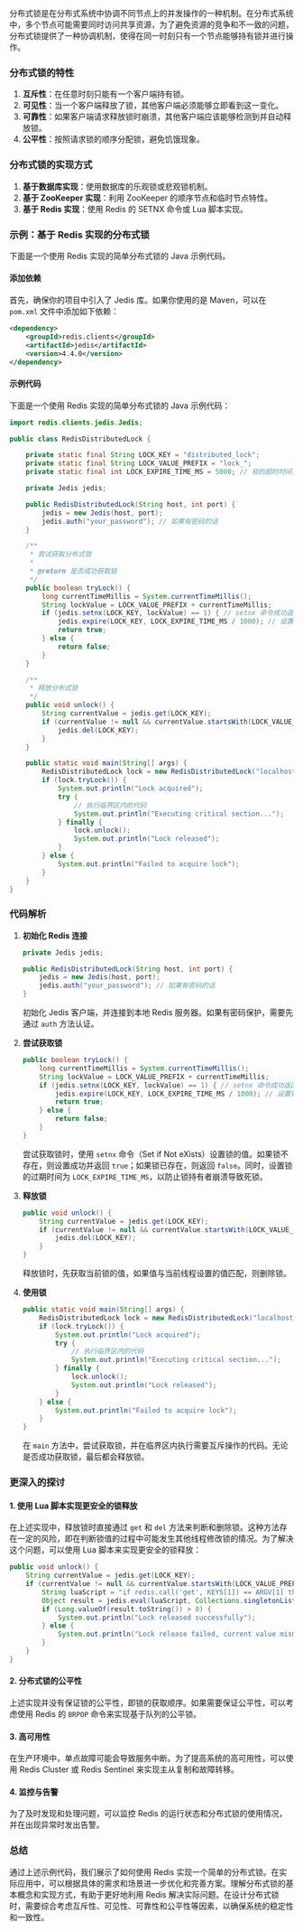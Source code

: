 分布式锁是在分布式系统中协调不同节点上的并发操作的一种机制。在分布式系统中，多个节点可能需要同时访问共享资源，为了避免资源的竞争和不一致的问题，分布式锁提供了一种协调机制，使得在同一时刻只有一个节点能够持有锁并进行操作。

### 分布式锁的特性

1. **互斥性**：在任意时刻只能有一个客户端持有锁。
2. **可见性**：当一个客户端释放了锁，其他客户端必须能够立即看到这一变化。
3. **可靠性**：如果客户端请求释放锁时崩溃，其他客户端应该能够检测到并自动释放锁。
4. **公平性**：按照请求锁的顺序分配锁，避免饥饿现象。

### 分布式锁的实现方式

1. **基于数据库实现**：使用数据库的乐观锁或悲观锁机制。
2. **基于 ZooKeeper 实现**：利用 ZooKeeper 的顺序节点和临时节点特性。
3. **基于 Redis 实现**：使用 Redis 的 SETNX 命令或 Lua 脚本实现。

### 示例：基于 Redis 实现的分布式锁

下面是一个使用 Redis 实现的简单分布式锁的 Java 示例代码。

#### 添加依赖

首先，确保你的项目中引入了 Jedis 库。如果你使用的是 Maven，可以在 `pom.xml` 文件中添加如下依赖：

```xml
<dependency>
    <groupId>redis.clients</groupId>
    <artifactId>jedis</artifactId>
    <version>4.4.0</version>
</dependency>
```

#### 示例代码

下面是一个使用 Redis 实现的简单分布式锁的 Java 示例代码：

```java
import redis.clients.jedis.Jedis;

public class RedisDistributedLock {

    private static final String LOCK_KEY = "distributed_lock";
    private static final String LOCK_VALUE_PREFIX = "lock_";
    private static final int LOCK_EXPIRE_TIME_MS = 5000; // 锁的超时时间，单位：毫秒

    private Jedis jedis;

    public RedisDistributedLock(String host, int port) {
        jedis = new Jedis(host, port);
        jedis.auth("your_password"); // 如果有密码的话
    }

    /**
     * 尝试获取分布式锁
     *
     * @return 是否成功获取锁
     */
    public boolean tryLock() {
        long currentTimeMillis = System.currentTimeMillis();
        String lockValue = LOCK_VALUE_PREFIX + currentTimeMillis;
        if (jedis.setnx(LOCK_KEY, lockValue) == 1) { // setnx 命令成功返回 1
            jedis.expire(LOCK_KEY, LOCK_EXPIRE_TIME_MS / 1000); // 设置锁的过期时间
            return true;
        } else {
            return false;
        }
    }

    /**
     * 释放分布式锁
     */
    public void unlock() {
        String currentValue = jedis.get(LOCK_KEY);
        if (currentValue != null && currentValue.startsWith(LOCK_VALUE_PREFIX)) {
            jedis.del(LOCK_KEY);
        }
    }

    public static void main(String[] args) {
        RedisDistributedLock lock = new RedisDistributedLock("localhost", 6379);
        if (lock.tryLock()) {
            System.out.println("Lock acquired");
            try {
                // 执行临界区内的代码
                System.out.println("Executing critical section...");
            } finally {
                lock.unlock();
                System.out.println("Lock released");
            }
        } else {
            System.out.println("Failed to acquire lock");
        }
    }
}
```

### 代码解析

1. **初始化 Redis 连接**

   ```java
   private Jedis jedis;

   public RedisDistributedLock(String host, int port) {
       jedis = new Jedis(host, port);
       jedis.auth("your_password"); // 如果有密码的话
   }
   ```

   初始化 Jedis 客户端，并连接到本地 Redis 服务器。如果有密码保护，需要先通过 `auth` 方法认证。

2. **尝试获取锁**

   ```java
   public boolean tryLock() {
       long currentTimeMillis = System.currentTimeMillis();
       String lockValue = LOCK_VALUE_PREFIX + currentTimeMillis;
       if (jedis.setnx(LOCK_KEY, lockValue) == 1) { // setnx 命令成功返回 1
           jedis.expire(LOCK_KEY, LOCK_EXPIRE_TIME_MS / 1000); // 设置锁的过期时间
           return true;
       } else {
           return false;
       }
   }
   ```

   尝试获取锁时，使用 `setnx` 命令（Set if Not eXists）设置锁的值。如果锁不存在，则设置成功并返回 `true`；如果锁已存在，则返回 `false`。同时，设置锁的过期时间为 `LOCK_EXPIRE_TIME_MS`，以防止锁持有者崩溃导致死锁。

3. **释放锁**

   ```java
   public void unlock() {
       String currentValue = jedis.get(LOCK_KEY);
       if (currentValue != null && currentValue.startsWith(LOCK_VALUE_PREFIX)) {
           jedis.del(LOCK_KEY);
       }
   }
   ```

   释放锁时，先获取当前锁的值，如果值与当前线程设置的值匹配，则删除锁。

4. **使用锁**

   ```java
   public static void main(String[] args) {
       RedisDistributedLock lock = new RedisDistributedLock("localhost", 6379);
       if (lock.tryLock()) {
           System.out.println("Lock acquired");
           try {
               // 执行临界区内的代码
               System.out.println("Executing critical section...");
           } finally {
               lock.unlock();
               System.out.println("Lock released");
           }
       } else {
           System.out.println("Failed to acquire lock");
       }
   }
   ```

   在 `main` 方法中，尝试获取锁，并在临界区内执行需要互斥操作的代码。无论是否成功获取锁，最后都会释放锁。

### 更深入的探讨

#### 1. 使用 Lua 脚本实现更安全的锁释放

在上述实现中，释放锁时直接通过 `get` 和 `del` 方法来判断和删除锁。这种方法存在一定的风险，即在判断锁值的过程中可能发生其他线程修改锁的情况。为了解决这个问题，可以使用 Lua 脚本来实现更安全的锁释放：

```java
public void unlock() {
    String currentValue = jedis.get(LOCK_KEY);
    if (currentValue != null && currentValue.startsWith(LOCK_VALUE_PREFIX)) {
        String luaScript = "if redis.call('get', KEYS[1]) == ARGV[1] then return redis.call('del', KEYS[1]) else return 0 end";
        Object result = jedis.eval(luaScript, Collections.singletonList(LOCK_KEY), Collections.singletonList(currentValue));
        if (Long.valueOf(result.toString()) > 0) {
            System.out.println("Lock released successfully");
        } else {
            System.out.println("Lock release failed, current value mismatch");
        }
    }
}
```

#### 2. 分布式锁的公平性

上述实现并没有保证锁的公平性，即锁的获取顺序。如果需要保证公平性，可以考虑使用 Redis 的 `BRPOP` 命令来实现基于队列的公平锁。

#### 3. 高可用性

在生产环境中，单点故障可能会导致服务中断。为了提高系统的高可用性，可以使用 Redis Cluster 或 Redis Sentinel 来实现主从复制和故障转移。

#### 4. 监控与告警

为了及时发现和处理问题，可以监控 Redis 的运行状态和分布式锁的使用情况，并在出现异常时发出告警。

### 总结

通过上述示例代码，我们展示了如何使用 Redis 实现一个简单的分布式锁。在实际应用中，可以根据具体的需求和场景进一步优化和完善方案。理解分布式锁的基本概念和实现方式，有助于更好地利用 Redis 解决实际问题。在设计分布式锁时，需要综合考虑互斥性、可见性、可靠性和公平性等因素，以确保系统的稳定性和一致性。
